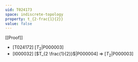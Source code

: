 ```yaml
---
uid: T024173
space: indiscrete-topology
property: t_{2-frac{1}{2}}
value: false
---
```

[[Proof]]

* [T024172] [$T_2$|P000003]
* [I000032] [$T_{2 \frac{1}{2}}$|P000004] => [$T_2$|P000003]

